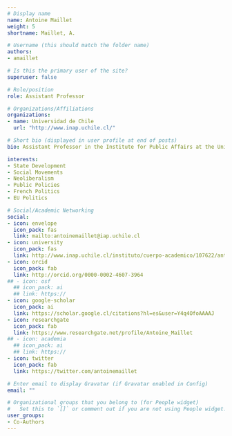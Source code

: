 ```yaml
---
# Display name
name: Antoine Maillet
weight: 5
shortname: Maillet, A.

# Username (this should match the folder name)
authors:
- amaillet

# Is this the primary user of the site?
superuser: false

# Role/position
role: Assistant Professor

# Organizations/Affiliations
organizations:
- name: Universidad de Chile
  url: "http://www.inap.uchile.cl/"

# Short bio (displayed in user profile at end of posts)
bio: Assistant Professor in the Institute for Public Affairs at the Universidad de Chile. Adjunct Researcher at the Centre for Social Conflict and Cohesion Studies in Chile.

interests:
- State Development
- Social Movements
- Neoliberalism
- Public Policies
- French Politics
- EU Politics

# Social/Academic Networking
social:
- icon: envelope
  icon_pack: fas
  link: mailto:antoinemaillet@iap.uchile.cl
- icon: university
  icon_pack: fas
  link: http://www.inap.uchile.cl/instituto/cuerpo-academico/107622/antoine-maillet
- icon: orcid
  icon_pack: fab
  link: http://orcid.org/0000-0002-4607-3964
## - icon: osf
  ## icon_pack: ai
  ## link: https://
- icon: google-scholar
  icon_pack: ai
  link: https://scholar.google.cl/citations?hl=es&user=Y4q4OfoAAAAJ
- icon: researchgate
  icon_pack: fab
  link: https://www.researchgate.net/profile/Antoine_Maillet
## - icon: academia
  ## icon_pack: ai
  ## link: https://
- icon: twitter
  icon_pack: fab
  link: https://twitter.com/antoinemaillet

# Enter email to display Gravatar (if Gravatar enabled in Config)
email: ""

# Organizational groups that you belong to (for People widget)
#   Set this to `[]` or comment out if you are not using People widget.
user_groups:
- Co-Authors
---
```

